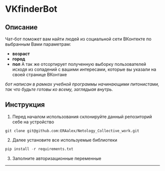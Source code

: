 # VKfinderBot

## Описание

Чат-бот поможет вам найти людей из социальной сети ВКонтекте по выбранным Вами параметрам:
* **возраст**
* **город**
* **пол**
А так же отсортирует полученную выборку пользователей исходя из сопадений с вашими интересами, которые вы указали на своей странице ВКонтаке

*бот написан в рамках учебной программы начинающими питонистами, так что будьте готовы ко всему, заглядыая внутрь.*

## Инструкция
1. Перед началом использования склонируйте данный репозиторий себе на устройство
```pytnhon
git clone git@github.com:ERAalex/Netology_Collective_work.git
```
2. Далее установите все используемые библиотеки
```python
pip install -r requirements.txt
```
3. Заполните авторизационные переменные

---------------------------------------

